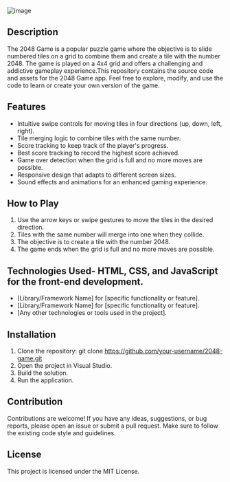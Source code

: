 
![image](https://github.com/eduardogarcot/game-2048/assets/64402545/91ec0018-7640-4c59-9de9-bfde76f4b3a3)

## Description
The 2048 Game is a popular puzzle game where the objective is to slide numbered tiles on a grid to combine them and create a tile with the number 2048. The game is played on a 4x4 grid and offers a challenging and addictive gameplay experience.This repository contains the source code and assets for the 2048 Game app. Feel free to explore, modify, and use the code to learn or create your own version of the game.

## Features

  - Intuitive swipe controls for moving tiles in four directions (up, down, left, right).
  - Tile merging logic to combine tiles with the same number.
  - Score tracking to keep track of the player's progress.
  - Best score tracking to record the highest score achieved.
  - Game over detection when the grid is full and no more moves are possible.
  - Responsive design that adapts to different screen sizes.
  - Sound effects and animations for an enhanced gaming experience.

## How to Play

1. Use the arrow keys or swipe gestures to move the tiles in the desired direction.
2. Tiles with the same number will merge into one when they collide.
3. The objective is to create a tile with the number 2048.
4. The game ends when the grid is full and no more moves are possible.

## Technologies Used- HTML, CSS, and JavaScript for the front-end development.
- [Library/Framework Name] for [specific functionality or feature].
- [Library/Framework Name] for [specific functionality or feature].
- [Any other technologies or tools used in the project].

## Installation

1. Clone the repository: git clone https://github.com/your-username/2048-game.git
2. Open the project in Visual Studio.
3. Build the solution.
4. Run the application.

## Contribution

Contributions are welcome! If you have any ideas, suggestions, or bug reports, please open an issue or submit a pull request. 
Make sure to follow the existing code style and guidelines.

## License
This project is licensed under the MIT License.
